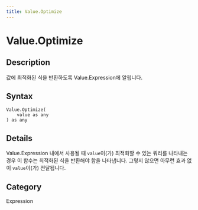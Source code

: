 ```yaml
---
title: Value.Optimize
---
```


# Value.Optimize


## Description

값에 최적화된 식을 반환하도록 Value.Expression에 알립니다.


## Syntax

```powerquery
Value.Optimize(
    value as any
) as any
```


## Details

Value.Expression 내에서 사용될 때 <code>value</code>이(가) 최적화할 수 있는 쿼리를 나타내는 경우 이 함수는 최적화된 식을 반환해야 함을 나타냅니다. 그렇지 않으면 아무런 효과 없이 <code>value</code>이(가) 전달됩니다.



## Category
Expression
